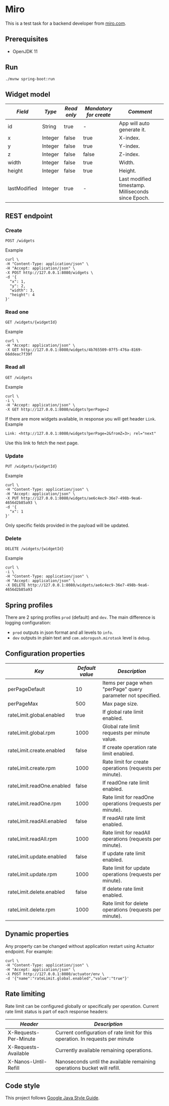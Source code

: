 # Miro
This is a test task for a backend developer from [miro.com](https://miro.com).

## Prerequisites
* OpenJDK 11

## Run
```
./mvnw spring-boot:run
```

## Widget model
*Field* | *Type* | *Read only* | *Mandatory for create* | *Comment*
---|---|---|---|---
id | String | true | - | App will auto generate it.
x | Integer | false | true | X-index.
y | Integer | false | true | Y-index.
z | Integer | false | false | Z-index.
width | Integer | false | true | Width.
height | Integer | false | true | Height.
lastModified | Integer | true | - | Last modified timestamp. Milliseconds since Epoch.

## REST endpoint

### Create
```
POST /widgets
```
Example
```
curl \
-H "Content-Type: application/json" \
-H "Accept: application/json" \
-X POST http://127.0.0.1:8080/widgets \
-d '{
  "x": 1,
  "y": 2,
  "width": 3,
  "height": 4
}'
```

### Read one
```
GET /widgets/{widgetId}
```
Example
```
curl \
-H "Accept: application/json" \
-X GET http://127.0.0.1:8080/widgets/4b765509-07f5-476a-8169-66ddeac7f39f
```

### Read all
```
GET /widgets
```
Example
```
curl \
-i \
-H "Accept: application/json" \
-X GET http://127.0.0.1:8080/widgets?perPage=2
```
If there are more widgets available, in response you will get header `Link`.
Example
```
Link: <http://127.0.0.1:8080/widgets?perPage=2&fromZ=3>; rel="next"
```
Use this link to fetch the next page.

### Update
```
PUT /widgets/{widgetId}
```
Example
```
curl \
-H "Content-Type: application/json" \
-H "Accept: application/json" \
-X PUT http://127.0.0.1:8080/widgets/ae6c4ec9-36e7-498b-9ea6-4656d2b85a93 \
-d '{
  "x": 1
}'
```
Only specific fields provided in the payload will be updated.

### Delete
```
DELETE /widgets/{widgetId}
```
Example
```
curl \
-i \
-H "Content-Type: application/json" \
-H "Accept: application/json" \
-X DELETE http://127.0.0.1:8080/widgets/ae6c4ec9-36e7-498b-9ea6-4656d2b85a93
```

## Spring profiles
There are 2 spring profiles `prod` (default) and `dev`.
The main difference is logging configuration:
* `prod` outputs in json format and all levels to `info`.
* `dev` outputs in plain text and `com.adorogush.mirotask` level is `debug`.

## Configuration properties
*Key* | *Default value* | *Description*
---|---|---
perPageDefault | 10 | Items per page when "perPage" query parameter not specified.
perPageMax | 500 | Max page size.
rateLimit.global.enabled | true | If global rate limit enabled.
rateLimit.global.rpm | 1000 | Global rate limit requests per minute value.
rateLimit.create.enabled | false | If create operation rate limit enabled.
rateLimit.create.rpm | 1000 | Rate limit for create operations (requests per minute).
rateLimit.readOne.enabled | false | If readOne rate limit enabled.
rateLimit.readOne.rpm | 1000 | Rate limit for readOne operations (requests per minute).
rateLimit.readAll.enabled | false | If readAll rate limit enabled.
rateLimit.readAll.rpm | 1000 | Rate limit for readAll operations (requests per minute).
rateLimit.update.enabled | false | If update rate limit enabled.
rateLimit.update.rpm | 1000 | Rate limit for update operations (requests per minute).
rateLimit.delete.enabled | false | If delete rate limit enabled.
rateLimit.delete.rpm | 1000 | Rate limit for delete operations (requests per minute).

## Dynamic properties
Any property can be changed without application restart using Actuator endpoint. For example:
```
curl \
-H "Content-Type: application/json" \
-H "Accept: application/json" \
-X POST http://127.0.0.1:8080/actuator/env \
-d '{"name":"rateLimit.global.enabled","value":"true"}'
```

## Rate limiting
Rate limit can be configured globally or specifically per operation. Current rate limit status is part of each response headers:

*Header* | *Description*
---|---
X-Requests-Per-Minute | Current configuration of rate limit for this operation. In requests per minute
X-Requests-Available | Currently available remaining operations.
X-Nanos-Until-Refill | Nanoseconds until the available remaining operations bucket will refill.

## Code style
This project follows [Google Java Style Guide](https://google.github.io/styleguide/javaguide.html).
